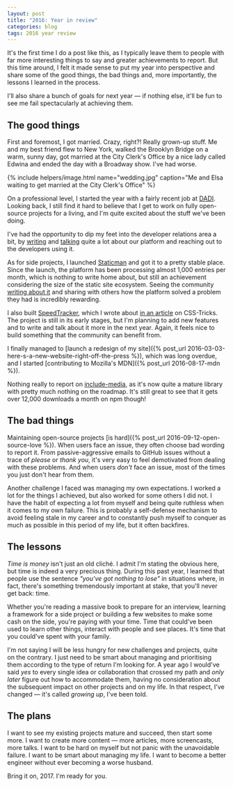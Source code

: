 ```yaml
---
layout: post
title: "2016: Year in review"
categories: blog
tags: 2016 year review
---
```

It's the first time I do a post like this, as I typically leave them to people with far more interesting things to say and greater achievements to report. But this time around, I felt it made sense to put my year into perspective and share some of the good things, the bad things and, more importantly, the lessons I learned in the process.

I'll also share a bunch of goals for next year — if nothing else, it'll be fun to see me fail spectacularly at achieving them.<!--more-->

## The good things

First and foremost, I got married. Crazy, right?! Really grown-up stuff. Me and my best friend flew to New York, walked the Brooklyn Bridge on a warm, sunny day, got married at the City Clerk's Office by a nice lady called Edwina and ended the day with a Broadway show. I've had worse.

{% include helpers/image.html name="wedding.jpg" caption="Me and Elsa waiting to get married at the City Clerk's Office" %}

On a professional level, I started the year with a fairly recent job at [DADI](https://dadi.tech). Looking back, I still find it hard to believe that I get to work on fully open-source projects for a living, and I'm quite excited about the stuff we've been doing.

I've had the opportunity to dip my feet into the developer relations area a bit, by [writing](https://css-tricks.com/learning-cope-microservices/) and [talking](https://www.youtube.com/watch?v=Ok7JGp7gNUc&t=3s) quite a lot about our platform and reaching out to the developers using it.

As for side projects, I launched [Staticman](https://staticman.net) and got it to a pretty stable place. Since the launch, the platform has been processing almost 1,000 entries per month, which is nothing to write home about, but still an achievement considering the size of the static site ecosystem. Seeing the community [writing about it](https://mademistakes.com/articles/improving-jekyll-static-comments/) and sharing with others how the platform solved a problem they had is incredibly rewarding.

I also built [SpeedTracker](https://speedtracker.org), which I wrote about [in an article](https://css-tricks.com/building-website-performance-monitor/) on CSS-Tricks. The project is still in its early stages, but I'm planning to add new features and to write and talk about it more in the next year. Again, it feels nice to build something that the community can benefit from.

I finally managed to [launch a redesign of my site]({% post_url 2016-03-03-here-s-a-new-website-right-off-the-press %}), which was long overdue, and I started [contributing to Mozilla's MDN]({% post_url 2016-08-17-mdn %}).

Nothing really to report on [include-media](http://include-media.com/), as it's now quite a mature library with pretty much nothing on the roadmap. It's still great to see that it gets over 12,000 downloads a month on npm though!

## The bad things

Maintaining open-source projects [is hard]({% post_url 2016-09-12-open-source-love %}). When users face an issue, they often choose bad wording to report it. From passive-aggressive emails to GitHub issues without a trace of *please* or *thank you*, it's very easy to feel demotivated from dealing with these problems. And when users *don't* face an issue, most of the times you just don't hear from them.

Another challenge I faced was managing my own expectations. I worked a lot for the things I achieved, but also worked for some others I did not. I have the habit of expecting a lot from myself and being quite ruthless when it comes to my own failure. This is probably a self-defense mechanism to avoid feeling stale in my career and to constantly push myself to conquer as much as possible in this period of my life, but it often backfires.

## The lessons

*Time is money* isn't just an old cliché. I admit I'm stating the obvious here, but time is indeed a very precious thing. During this past year, I learned that people use the sentence *"you've got nothing to lose"* in situations where, in fact, there's something tremendously important at stake, that you'll never get back: time.

Whether you're reading a massive book to prepare for an interview, learning a framework for a side project or building a few websites to make some cash on the side, you're paying with your time. Time that could've been used to learn other things, interact with people and see places. It's time that you could've spent with your family.

I'm not saying I will be less hungry for new challenges and projects, quite on the contrary. I just need to be smart about managing and prioritising them according to the type of return I'm looking for. A year ago I would've said *yes* to every single idea or collaboration that crossed my path and *only later* figure out how to accommodate them, having no consideration about the subsequent impact on other projects and on my life. In that respect, I've changed — it's called *growing up*, I've been told.

## The plans

I want to see my existing projects mature and succeed, then start some more. I want to create more content — more articles, more screencasts, more talks. I want to be hard on myself but not panic with the unavoidable failure. I want to be smart about managing my life. I want to become a better engineer without ever becoming a worse husband.

Bring it on, 2017. I'm ready for you.<!--tomb-->
